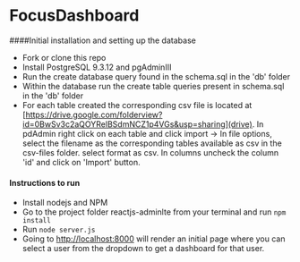 # FocusDashboard

####Initial installation and setting up the database
- Fork or clone this repo
- Install PostgreSQL 9.3.12 and pgAdminIII
- Run the create database query found in the schema.sql in the 'db' folder
- Within the database run the create table queries present in schema.sql in the 'db' folder
- For each table created the corresponding csv file is located at [https://drive.google.com/folderview?id=0BwSv3c2aQOYRelBSdmNCZ1p4VGs&usp=sharing](drive). In pdAdmin right click on each table and click import -> In file options, select the filename as the corresponding tables available as csv in the csv-files folder. select format as csv. In columns uncheck the column 'id' and click on 'Import' button. 

#### Instructions to run
- Install nodejs and NPM
- Go to the project folder reactjs-adminlte from your terminal and run `npm install`
- Run `node server.js`
- Going to [http://localhost:8000](http://localhost:8000) will render an initial page where you can select a user from the dropdown to get a dashboard for that user.
